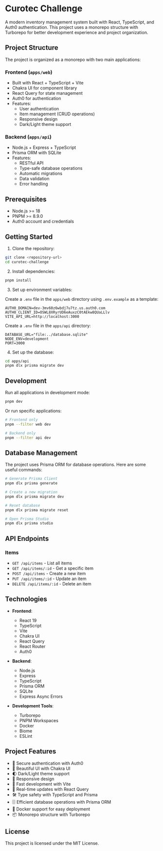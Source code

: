 # Curotec Challenge

A modern inventory management system built with React, TypeScript, and Auth0 authentication. This project uses a monorepo structure with Turborepo for better development experience and project organization.

## Project Structure

The project is organized as a monorepo with two main applications:

### Frontend (`apps/web`)
- Built with React + TypeScript + Vite
- Chakra UI for component library
- React Query for state management
- Auth0 for authentication
- Features:
  - User authentication
  - Item management (CRUD operations)
  - Responsive design
  - Dark/Light theme support

### Backend (`apps/api`)
- Node.js + Express + TypeScript
- Prisma ORM with SQLite
- Features:
  - RESTful API
  - Type-safe database operations
  - Automatic migrations
  - Data validation
  - Error handling

## Prerequisites

- Node.js >= 18
- PNPM >= 8.9.0
- Auth0 account and credentials

## Getting Started

1. Clone the repository:
```bash
git clone <repository-url>
cd curotec-challenge
```

2. Install dependencies:
```bash
pnpm install
```

3. Set up environment variables:

Create a `.env` file in the `apps/web` directory using `.env.example` as a template:
```env
AUTH0_DOMAIN=dev-3mv60z6wbdj7u7tz.us.auth0.com
AUTH0_CLIENT_ID=OSWL8XRyrUD6eAuxzC0tAEkw8QUaLLlv
VITE_API_URL=http://localhost:3000
```

Create a `.env` file in the `apps/api` directory:
```env
DATABASE_URL="file:../database.sqlite"
NODE_ENV=development
PORT=3000
```

4. Set up the database:
```bash
cd apps/api
pnpm dlx prisma migrate dev
```

## Development

Run all applications in development mode:
```bash
pnpm dev
```

Or run specific applications:
```bash
# Frontend only
pnpm --filter web dev

# Backend only
pnpm --filter api dev
```

## Database Management

The project uses Prisma ORM for database operations. Here are some useful commands:

```bash
# Generate Prisma Client
pnpm dlx prisma generate

# Create a new migration
pnpm dlx prisma migrate dev

# Reset database
pnpm dlx prisma migrate reset

# Open Prisma Studio
pnpm dlx prisma studio
```

## API Endpoints

### Items

- `GET /api/items` - List all items
- `GET /api/items/:id` - Get a specific item
- `POST /api/items` - Create a new item
- `PUT /api/items/:id` - Update an item
- `DELETE /api/items/:id` - Delete an item

## Technologies

- **Frontend**:
  - React 19
  - TypeScript
  - Vite
  - Chakra UI
  - React Query
  - React Router
  - Auth0

- **Backend**:
  - Node.js
  - Express
  - TypeScript
  - Prisma ORM
  - SQLite
  - Express Async Errors

- **Development Tools**:
  - Turborepo
  - PNPM Workspaces
  - Docker
  - Biome
  - ESLint

## Project Features

- 🔐 Secure authentication with Auth0
- 🎨 Beautiful UI with Chakra UI
- 🌓 Dark/Light theme support
- 📱 Responsive design
- 🚀 Fast development with Vite
- 🔄 Real-time updates with React Query
- 🛠️ Type safety with TypeScript and Prisma
- 🗄️ Efficient database operations with Prisma ORM
- 🐳 Docker support for easy deployment
- 📦 Monorepo structure with Turborepo

## License

This project is licensed under the MIT License.
